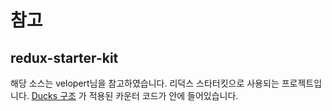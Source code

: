 
# 참고


## redux-starter-kit
해당 소스는 velopert님을 참고하였습니다.
리덕스 스타터킷으로 사용되는 프로젝트입니다.
[Ducks 구조](https://velopert.com/3358) 가 적용된 카운터 코드가 안에 들어있습니다.

